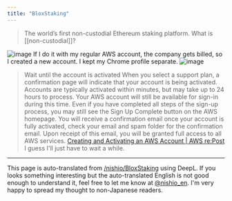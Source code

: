 ```yaml
---
title: "BloxStaking"
---
```


> The world’s first non-custodial Ethereum staking platform.
What is [[non-custodial]]?

![image](https://gyazo.com/86c89480ff0c2b63ca2f78bcb654341c/thumb/1000)
If I do it with my regular AWS account, the company gets billed, so I created a new account.
I kept my Chrome profile separate.
![image](https://gyazo.com/75306ecfec84068088a1b2c21b110cbd/thumb/1000)

> Wait until the account is activated
>  When you select a support plan, a confirmation page will indicate that your account is being activated. Accounts are typically activated within minutes, but may take up to 24 hours to process.
>  Your AWS account will still be available for sign-in during this time. Even if you have completed all steps of the sign-up process, you may still see the Sign Up Complete button on the AWS homepage.
>  You will receive a confirmation email once your account is fully activated, check your email and spam folder for the confirmation email. Upon receipt of this email, you will be granted full access to all AWS services.
[Creating and Activating an AWS Account | AWS re:Post](https://repost.aws/ja/knowledge-center/create-and-activate-aws-account)
I guess I'll just have to wait a while.

---
This page is auto-translated from [/nishio/BloxStaking](https://scrapbox.io/nishio/BloxStaking) using DeepL. If you looks something interesting but the auto-translated English is not good enough to understand it, feel free to let me know at [@nishio_en](https://twitter.com/nishio_en). I'm very happy to spread my thought to non-Japanese readers.